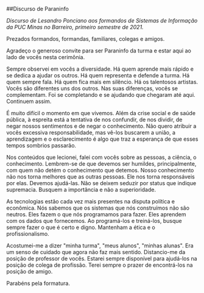 ##Discurso de Paraninfo

_Discurso de Lesandro Ponciano aos formandos de Sistemas de Informação da PUC Minas no Barreiro, primeiro semestre de 2021._


Prezados formandos, formandas, familiares, colegas e amigos.

Agradeço o generoso convite para ser Paraninfo da turma e estar aqui ao lado de vocês nesta cerimônia.

Sempre observei em vocês a diversidade. Há quem aprende mais rápido e se dedica a ajudar os outros. Há quem representa e defende a turma. Há quem sempre fala. Há quem fica mais em silêncio. Há os talentosos artistas. Vocês são diferentes uns dos outros. Nas suas diferenças, vocês se complementam. Foi se completando e se ajudando que chegaram até aqui. Continuem assim.

É muito difícil o momento em que vivemos. Além da crise social e de saúde pública, à espreita está a tentativa de nos confundir, de nos dividir, de negar nossos sentimentos e de negar o conhecimento. Não quero atribuir a vocês excessiva responsabilidade, mas vê-los buscarem a união, a aprendizagem e o esclarecimento é algo que traz a esperança de que esses tempos sombrios passarão.

Nos conteúdos que lecionei, falei com vocês sobre as pessoas, a ciência, o conhecimento. Lembrem-se de que devemos ser humildes, principalmente, com quem não detém o conhecimento que detemos. Nosso conhecimento não nos torna melhores que as outras pessoas. Ele nos torna responsáveis por elas. Devemos ajudá-las. Não se deixem seduzir por status que indique supremacia. Busquem a importância e não a superioridade. 

As tecnologias estão cada vez mais presentes na disputa política e econômica. Nós sabemos que os sistemas que nós construímos não são neutros. Eles fazem o que nós programamos para fazer. Eles aprendem com os dados que fornecemos. Ao programá-los e treiná-los, busque sempre fazer o que é certo e digno. Mantenham a ética e o profissionalismo.

Acostumei-me a dizer "minha turma", "meus alunos", "minhas alunas". Era um senso de cuidado que agora não faz mais sentido. Distancio-me da posição de professor de vocês. Estarei sempre disponível para ajudá-los na posição de colega de profissão. Terei sempre o prazer de encontrá-los na posição de amigo.

Parabéns pela formatura.


